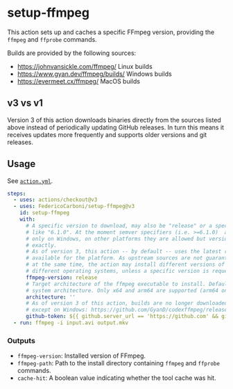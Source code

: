 # setup-ffmpeg

This action sets up and caches a specific FFmpeg version, providing the `ffmpeg`
and `ffprobe` commands.

Builds are provided by the following sources:

- <https://johnvansickle.com/ffmpeg/> Linux builds
- <https://www.gyan.dev/ffmpeg/builds/> Windows builds
- <https://evermeet.cx/ffmpeg/> MacOS builds

## v3 vs v1

Version 3 of this action downloads binaries directly from the sources listed above
instead of periodically updating GitHub releases. In turn this means it receives
updates more frequently and supports older versions and git releases.

## Usage

See [`action.yml`](./action.yml).

```yml
steps:
  - uses: actions/checkout@v3
  - uses: FedericoCarboni/setup-ffmpeg@v3
    id: setup-ffmpeg
    with:
      # A specific version to download, may also be "release" or a specific version
      # like "6.1.0". At the moment semver specifiers (i.e. >=6.1.0)  are supported
      # only on Windows, on other platforms they are allowed but version is matched
      # exactly.
      # As of version 3, this action -- by default -- uses the latest release version
      # available for the platform. As upstream sources are not guaranteed to update
      # at the same time, the action may install different versions of ffmpeg for
      # different operating systems, unless a specific version is requested.
      ffmpeg-version: release
      # Target architecture of the ffmpeg executable to install. Defaults to the
      # system architecture. Only x64 and arm64 are supported (arm64 only on Linux).
      architecture: ''
      # As of version 3 of this action, builds are no longer downloaded from GitHub
      # except on Windows: https://github.com/GyanD/codexffmpeg/releases.
      github-token: ${{ github.server_url == 'https://github.com' && github.token || '' }}
  - run: ffmpeg -i input.avi output.mkv
```

### Outputs

- `ffmpeg-version`: Installed version of FFmpeg.
- `ffmpeg-path`: Path to the install directory containing `ffmpeg` and `ffprobe`
commands.
- `cache-hit`: A boolean value indicating whether the tool cache was hit.
